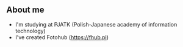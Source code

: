 ## About me

- I'm studying at PJATK (Polish-Japanese academy of information technology)
- I've created Fotohub (https://fhub.pl)
